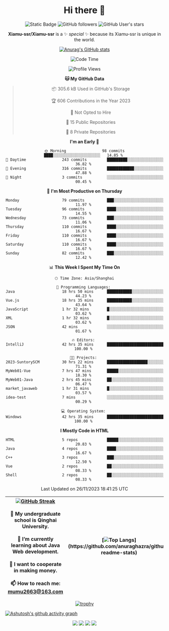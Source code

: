 
<!--

Here are some ideas to get you started:

- 🔭 I’m currently working on ...
- 🌱 I’m currently learning ...
- 👯 I’m looking to collaborate on ...
- 🤔 I’m looking for help with ...
- 💬 Ask me about ...
- 📫 How to reach me: ...
- 😄 Pronouns: ...
- ⚡ Fun fact: ...
-->

<div align=center>
  <div>
    
  # Hi there 👋
  ![Static Badge](https://img.shields.io/badge/build-pass-green)
  ![GitHub followers](https://img.shields.io/github/followers/Xiamu-ssr)
  ![GitHub User's stars](https://img.shields.io/github/stars/Xiamu-ssr)

  **Xiamu-ssr/Xiamu-ssr** is a ✨ _special_ ✨ because its Xiamu-ssr is unique in the world.
  </div>
</div>

<div align="center">

  [![Anurag's GitHub stats](https://github-readme-stats.vercel.app/api?username=Xiamu-ssr&count_private=true&show_icons=true&theme=ambient_gradient)](https://github.com/anuraghazra/github-readme-stats)

  <!--START_SECTION:waka-->
![Code Time](http://img.shields.io/badge/Code%20Time-96%20hrs%2055%20mins-blue)

![Profile Views](http://img.shields.io/badge/Profile%20Views-0-blue)

**🐱 My GitHub Data** 

> 📦 305.6 kB Used in GitHub's Storage 
 > 
> 🏆 606 Contributions in the Year 2023
 > 
> 🚫 Not Opted to Hire
 > 
> 📜 15 Public Repositories 
 > 
> 🔑 8 Private Repositories 
 > 
**I'm an Early 🐤** 

```text
🌞 Morning                98 commits          ████░░░░░░░░░░░░░░░░░░░░░   14.85 % 
🌆 Daytime                243 commits         █████████░░░░░░░░░░░░░░░░   36.82 % 
🌃 Evening                316 commits         ████████████░░░░░░░░░░░░░   47.88 % 
🌙 Night                  3 commits           ░░░░░░░░░░░░░░░░░░░░░░░░░   00.45 % 
```
📅 **I'm Most Productive on Thursday** 

```text
Monday                   79 commits          ███░░░░░░░░░░░░░░░░░░░░░░   11.97 % 
Tuesday                  96 commits          ████░░░░░░░░░░░░░░░░░░░░░   14.55 % 
Wednesday                73 commits          ███░░░░░░░░░░░░░░░░░░░░░░   11.06 % 
Thursday                 110 commits         ████░░░░░░░░░░░░░░░░░░░░░   16.67 % 
Friday                   110 commits         ████░░░░░░░░░░░░░░░░░░░░░   16.67 % 
Saturday                 110 commits         ████░░░░░░░░░░░░░░░░░░░░░   16.67 % 
Sunday                   82 commits          ███░░░░░░░░░░░░░░░░░░░░░░   12.42 % 
```


📊 **This Week I Spent My Time On** 

```text
🕑︎ Time Zone: Asia/Shanghai

💬 Programming Languages: 
Java                     18 hrs 50 mins      ███████████░░░░░░░░░░░░░░   44.23 % 
Vue.js                   18 hrs 35 mins      ███████████░░░░░░░░░░░░░░   43.64 % 
JavaScript               1 hr 32 mins        █░░░░░░░░░░░░░░░░░░░░░░░░   03.62 % 
XML                      1 hr 32 mins        █░░░░░░░░░░░░░░░░░░░░░░░░   03.62 % 
JSON                     42 mins             ░░░░░░░░░░░░░░░░░░░░░░░░░   01.67 % 

🔥 Editors: 
IntelliJ                 42 hrs 35 mins      █████████████████████████   100.00 % 

🐱‍💻 Projects: 
2023-SuntorySCM          30 hrs 22 mins      ██████████████████░░░░░░░   71.31 % 
MyWeb01-Vue              7 hrs 47 mins       █████░░░░░░░░░░░░░░░░░░░░   18.30 % 
MyWeb01-Java             2 hrs 45 mins       ██░░░░░░░░░░░░░░░░░░░░░░░   06.47 % 
market_javaweb           1 hr 31 mins        █░░░░░░░░░░░░░░░░░░░░░░░░   03.57 % 
idea-test                7 mins              ░░░░░░░░░░░░░░░░░░░░░░░░░   00.29 % 

💻 Operating System: 
Windows                  42 hrs 35 mins      █████████████████████████   100.00 % 
```

**I Mostly Code in HTML** 

```text
HTML                     5 repos             █████░░░░░░░░░░░░░░░░░░░░   20.83 % 
Java                     4 repos             ████░░░░░░░░░░░░░░░░░░░░░   16.67 % 
C++                      3 repos             ███░░░░░░░░░░░░░░░░░░░░░░   12.50 % 
Vue                      2 repos             ██░░░░░░░░░░░░░░░░░░░░░░░   08.33 % 
Shell                    2 repos             ██░░░░░░░░░░░░░░░░░░░░░░░   08.33 % 
```




 Last Updated on 26/11/2023 18:41:25 UTC
<!--END_SECTION:waka-->

</div>


<div align="center">

| [![GitHub Streak](https://streak-stats.demolab.com?user=Xiamu-ssr&theme=blood)](https://git.io/streak-stats) <br/><br/> 🔭 My undergraduate school is Qinghai University. <br/><br/> 🌱 I’m currently learning about Java Web development. <br/><br> 👯 I want to cooperate in making money. <br/><br/> 📫 How to reach me: mumu2663@163.com | [![Top Langs](https://github-readme-stats.vercel.app/api/top-langs/?username=Xiamu-ssr&layout=donut&langs_count=16&text_color=000&icon_color=fff&theme=graywhite")](https://github.com/anuraghazra/github-readme-stats) |
| ----- | --- |
  
</div>

<!--

[![Readme Card](https://github-readme-stats.vercel.app/api/pin/?username=Xiamu-ssr&repo=OMP-DFSG&theme=graywhite)](https://github.com/anuraghazra/github-readme-stats)

-->

<div align="center">

[![trophy](https://github-profile-trophy.vercel.app/?username=Xiamu-ssr&row=1&theme=onedark)](https://github.com/ryo-ma/github-profile-trophy)
  
</div>

[![Ashutosh's github activity graph](https://github-readme-activity-graph.vercel.app/graph?username=Xiamu-ssr&theme=react)](https://github.com/ashutosh00710/github-readme-activity-graph)

<div align="center">

[![](https://stats.justsong.cn/api/leetcode/?username=xiamusss&cn=true&theme=vue)](https://leetcode.cn/u/xiamusss/)
[![](https://stats.justsong.cn/api/zhihu?username=1138882663&theme=vue)](https://www.zhihu.com/people/1138882663)
[![](https://stats.justsong.cn/api/bilibili/?id=1398826277&theme=vue)](https://space.bilibili.com/1398826277)
[![](https://stats.justsong.cn/api/csdn?id=m0_51390969&theme=vue)](https://blog.csdn.net/m0_51390969)
  
</div>





